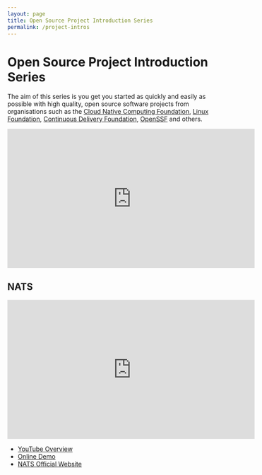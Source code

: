 ```yaml
---
layout: page
title: Open Source Project Introduction Series
permalink: /project-intros
---
```

# Open Source Project Introduction Series

The aim of this series is you get you started as quickly and easily as possible with high quality, open source software projects from organisations such as the [Cloud Native Computing Foundation](https://www.cncf.io), [Linux Foundation](https://www.linuxfoundation.org), [Continuous Delivery Foundation](https://cd.foundation), [OpenSSF](https://openssf.org) and others.

<iframe width="560" height="315" src="https://example.com" title="YouTube video player" frameborder="0" allow="accelerometer; autoplay; clipboard-write; encrypted-media; gyroscope; picture-in-picture" allowfullscreen></iframe>

## NATS

<iframe width="560" height="315" src="https://www.example.com" title="YouTube video player" frameborder="0" allow="accelerometer; autoplay; clipboard-write; encrypted-media; gyroscope; picture-in-picture" allowfullscreen></iframe>

- [YouTube Overview](https://example.com)
- [Online Demo](https://example.com)
- [NATS Official Website](https://nats.io)